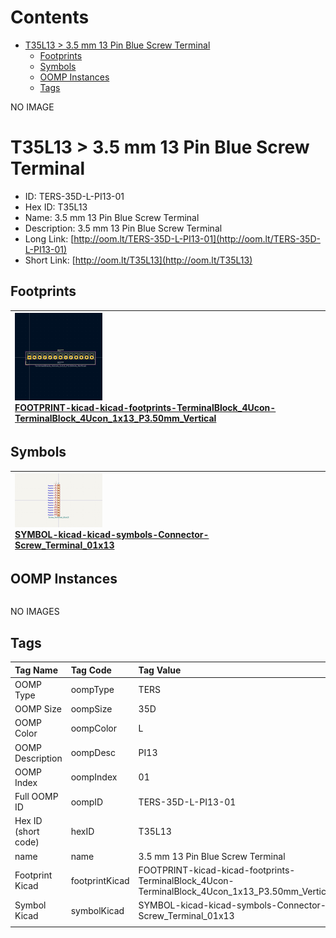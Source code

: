 



Contents
========

* [T35L13 > 3.5 mm 13 Pin Blue Screw Terminal](#t35l13--35-mm-13-pin-blue-screw-terminal)
	* [Footprints](#footprints)
	* [Symbols](#symbols)
	* [OOMP Instances](#oomp-instances)
	* [Tags](#tags)
  
NO IMAGE  
# T35L13 > 3.5 mm 13 Pin Blue Screw Terminal

- ID: TERS-35D-L-PI13-01
- Hex ID: T35L13
- Name: 3.5 mm 13 Pin Blue Screw Terminal
- Description: 3.5 mm 13 Pin Blue Screw Terminal
- Long Link: [http://oom.lt/TERS-35D-L-PI13-01](http://oom.lt/TERS-35D-L-PI13-01)
- Short Link: [http://oom.lt/T35L13](http://oom.lt/T35L13)

## Footprints
  

|[![](https://raw.githubusercontent.com/oomlout/oomlout_OOMP_eda_V2/main/FOOTPRINT/kicad/kicad-footprints/TerminalBlock_4Ucon/TerminalBlock_4Ucon_1x13_P3.50mm_Vertical/image_140.png)<br>FOOTPRINT-kicad-kicad-footprints-TerminalBlock_4Ucon-TerminalBlock_4Ucon_1x13_P3.50mm_Vertical](https://github.com/oomlout/oomlout_OOMP_eda_V2/tree/main/FOOTPRINT/kicad/kicad-footprints/TerminalBlock_4Ucon/TerminalBlock_4Ucon_1x13_P3.50mm_Vertical/)|||
| :--- | :--- | :--- |

## Symbols
  

|[![](https://raw.githubusercontent.com/oomlout/oomlout_OOMP_eda_V2/main/SYMBOL/kicad/kicad-symbols/Connector/Screw_Terminal_01x13/image_140.png)<br>SYMBOL-kicad-kicad-symbols-Connector-Screw_Terminal_01x13](https://github.com/oomlout/oomlout_OOMP_eda_V2/tree/main/SYMBOL/kicad/kicad-symbols/Connector/Screw_Terminal_01x13/)|||
| :--- | :--- | :--- |

## OOMP Instances
  

||||
| :--- | :--- | :--- |
  
NO IMAGES  
## Tags
  

|Tag Name|Tag Code|Tag Value|
| :--- | :--- | :--- |
|OOMP Type|oompType|TERS|
|OOMP Size|oompSize|35D|
|OOMP Color|oompColor|L|
|OOMP Description|oompDesc|PI13|
|OOMP Index|oompIndex|01|
|Full OOMP ID|oompID|TERS-35D-L-PI13-01|
|Hex ID (short code)|hexID|T35L13|
|name|name|3.5 mm 13 Pin Blue Screw Terminal|
|Footprint Kicad|footprintKicad|FOOTPRINT-kicad-kicad-footprints-TerminalBlock_4Ucon-TerminalBlock_4Ucon_1x13_P3.50mm_Vertical|
|Symbol Kicad|symbolKicad|SYMBOL-kicad-kicad-symbols-Connector-Screw_Terminal_01x13|
||||
